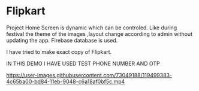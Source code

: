 # Flipkart

Project Home Screen is dynamic which can be controled. Like during festival the theme of the images ,layout change according to admin without updating the app.
Firebase database is used.

I have tried to make exact copy of Flipkart.


IN THIS DEMO I HAVE USED TEST PHONE NUMBER AND OTP

https://user-images.githubusercontent.com/73049188/119499383-4c65ba00-bd84-11eb-9048-c6a18af0bf5c.mp4


